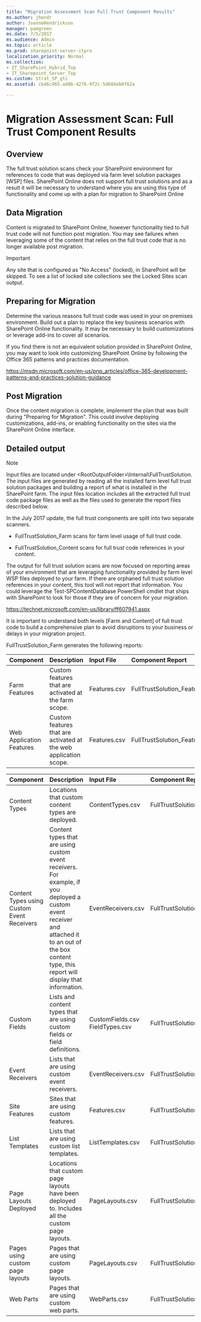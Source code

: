 ```yaml
---
title: "Migration Assessment Scan Full Trust Component Results"
ms.author: jhendr
author: JoanneHendrickson
manager: pamgreen
ms.date: 7/5/2017
ms.audience: Admin
ms.topic: article
ms.prod: sharepoint-server-itpro
localization_priority: Normal
ms.collection:
- IT_SharePoint_Hybrid_Top
- IT_Sharepoint_Server_Top
ms.custom: Strat_SP_gtc
ms.assetid: cb46c965-ad8b-4276-9f2c-5d684eb0f62a

---
```


# Migration Assessment Scan: Full Trust Component Results

## Overview

The full trust solution scans check your SharePoint environment for references to code that was deployed via farm level solution packages [WSP] files. SharePoint Online does not support full trust solutions and as a result it will be necessary to understand where you are using this type of functionality and come up with a plan for migration to SharePoint Online
  
## Data Migration

Content is migrated to SharePoint Online, however functionality tied to full trust code will not function post migration. You may see failures when leveraging some of the content that relies on the full trust code that is no longer available post migration.
  
> [!IMPORTANT]
> Any site that is configured as "No Access" (locked), in SharePoint will be skipped. To see a list of locked site collections see the Locked Sites scan output. 
  
## Preparing for Migration

Determine the various reasons full trust code was used in your on premises environment. Build out a plan to replace the key business scenarios with SharePoint Online functionality. It may be necessary to build customizations or leverage add-ins to cover all scenarios.
  
If you find there is not an equivalent solution provided in SharePoint Online, you may want to look into customizing SharePoint Online by following the Office 365 patterns and practices documentation.
  
https://msdn.microsoft.com/en-us/pnp_articles/office-365-development-patterns-and-practices-solution-guidance
  
## Post Migration

Once the content migration is complete, implement the plan that was built during "Preparing for Migration". This could involve deploying customizations, add-ins, or enabling functionality on the sites via the SharePoint Online interface.
  
## Detailed output

> [!NOTE]
> Input files are located under \<RootOutputFolder\>\Internal\FullTrustSolution. The input files are generated by reading all the installed farm level full trust solution packages and building a report of what is installed in the SharePoint farm. The input files location includes all the extracted full trust code package files as well as the files used to generate the report files described below. 
  
In the July 2017 update, the full trust components are split into two separate scanners.
  
- FullTrustSolution_﻿Farm scans for farm level usage of full trust code.
    
- FullTrustSolution_Content scans for full trust code references in your content.
    
The output for full trust solution scans are now focused on reporting areas of your environment that are leveraging functionality provided by farm level WSP files deployed to your farm. If there are orphaned full trust solution references in your content, this tool will not report that information. You could leverage the Test-SPContentDatabase PowerShell cmdlet that ships with SharePoint to look for those if they are of concern for your migration.
  
https://technet.microsoft.com/en-us/library/ff607941.aspx
  
It is important to understand both levels [Farm and Content] of full trust code﻿ to build a comprehensive plan to avoid disruptions to your business or delays in your migration project.
  
FullTrustSolution_Farm generates the following reports:
  
|**Component﻿**|**Description﻿**|**Input File﻿**|**Component Report﻿**|
|:-----|:-----|:-----|:-----|
|Farm Features﻿  <br/> |Custom features that are activated at the farm scope.﻿  <br/> |Features.csv﻿  <br/> |FullTrustSolution_Features_Farm_Usage.csv  <br/> |
|Web Application ﻿Features  <br/> |Custom features that are activated at the web application scope.﻿  <br/> |Features.csv  <br/> |FullTrustSolution_Features_WebApplication_Usage.cs  <br/> |
   
|**Component﻿**|**Description﻿**|**Input File﻿**|**Component Report﻿**|
|:-----|:-----|:-----|:-----|
|Content Types﻿  <br/> |Locations that custom content types are deployed.﻿  <br/> |ContentTypes.csv  <br/> |FullTrustSolution_ContentTypes_Usage.csv  <br/> |
|Content Types using Custom Event Receivers﻿  <br/> |Content types that are using custom event receivers. For example, if you deployed a custom event receiver and attached it to an out of the box content type, this report will display that information.﻿  <br/> |EventReceivers.csv  <br/> |FullTrustSolution_ContentTypesUsingEventReceivers_Usage.csv  <br/> |
|Custom Fields﻿  <br/> |Lists and content types that are using custom fields or field definitions.﻿  <br/> |CustomFields.csv  <br/> FieldTypes.csv  <br/> |FullTrustSolution_CustomFields_Usage.csv  <br/> |
|Event Receivers﻿  <br/> |Lists that are using custom event receivers.﻿  <br/> |EventReceivers.csv  <br/> |FullTrustSolution_EventReceivers_Usage.csv  <br/> |
|Site Features﻿  <br/> |Sites that are using custom features.﻿  <br/> |Features.csv  <br/> |FullTrustSolution_Features_Site_Usage.csv  <br/> |
|List Templates﻿  <br/> |Lists that are using custom list templates.﻿  <br/> |ListTemplates.csv  <br/> |FullTrustSolution_ListTemplates_Usage.csv  <br/> |
|Page Layouts Deployed﻿  <br/> |Locations that custom page layouts have been deployed to. Includes all the custom page layouts.﻿  <br/> |PageLayouts.csv  <br/> |FullTrustSolution_PageLayouts_DeployedLayouts_Usage.csv  <br/> |
|Pages using custom page layouts  <br/> |Pages that are using custom page ﻿layouts.  <br/> |PageLayouts.csv  <br/> |FullTrustSolution_PageLayouts_Pages_Usage.csv  <br/> |
|Web Parts﻿  <br/> |Pages that are using custom web parts.﻿  <br/> |WebParts.csv  <br/> |FullTrustSolution_WebParts_Usage.csv  <br/> |
   

